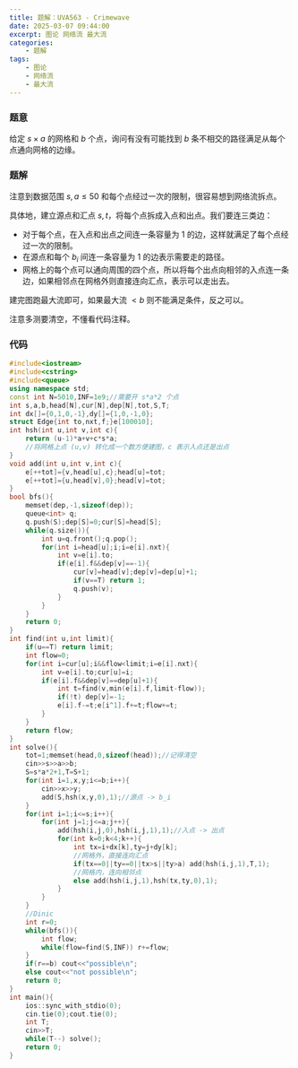 ```yaml
---
title: 题解：UVA563 - Crimewave
date: 2025-03-07 09:44:00
excerpt: 图论 网络流 最大流
categories: 
    - 题解
tags: 
    - 图论
    - 网络流
    - 最大流
---
```


### 题意
给定 $s\times a$ 的网格和 $b$ 个点，询问有没有可能找到 $b$ 条不相交的路径满足从每个点通向网格的边缘。

### 题解
注意到数据范围 $s,a\le 50$ 和每个点经过一次的限制，很容易想到网络流拆点。

具体地，建立源点和汇点 $s,t$，将每个点拆成入点和出点。我们要连三类边：
- 对于每个点，在入点和出点之间连一条容量为 $1$ 的边，这样就满足了每个点经过一次的限制。
- 在源点和每个 $b_i$ 间连一条容量为 $1$ 的边表示需要走的路径。
- 网格上的每个点可以通向周围的四个点，所以将每个出点向相邻的入点连一条边，如果相邻点在网格外则直接连向汇点，表示可以走出去。

建完图跑最大流即可，如果最大流 $<b$ 则不能满足条件，反之可以。

注意多测要清空，不懂看代码注释。

### 代码
```cpp
#include<iostream>
#include<cstring>
#include<queue>
using namespace std;
const int N=5010,INF=1e9;//需要开 s*a*2 个点
int s,a,b,head[N],cur[N],dep[N],tot,S,T;
int dx[]={0,1,0,-1},dy[]={1,0,-1,0};
struct Edge{int to,nxt,f;}e[100010];
int hsh(int u,int v,int c){
    return (u-1)*a+v+c*s*a;
    //将网格上点 (u,v) 转化成一个数方便建图，c 表示入点还是出点
}
void add(int u,int v,int c){
    e[++tot]={v,head[u],c};head[u]=tot;
    e[++tot]={u,head[v],0};head[v]=tot;
}
bool bfs(){
    memset(dep,-1,sizeof(dep));
    queue<int> q;
    q.push(S);dep[S]=0;cur[S]=head[S];
    while(q.size()){
        int u=q.front();q.pop();
        for(int i=head[u];i;i=e[i].nxt){
            int v=e[i].to;
            if(e[i].f&&dep[v]==-1){
                cur[v]=head[v];dep[v]=dep[u]+1;
                if(v==T) return 1;
                q.push(v);
            }
        }
    }
    return 0;
}
int find(int u,int limit){
    if(u==T) return limit;
    int flow=0;
    for(int i=cur[u];i&&flow<limit;i=e[i].nxt){
        int v=e[i].to;cur[u]=i;
        if(e[i].f&&dep[v]==dep[u]+1){
            int t=find(v,min(e[i].f,limit-flow));
            if(!t) dep[v]=-1;
            e[i].f-=t;e[i^1].f+=t;flow+=t;
        }
    }
    return flow;
}
int solve(){
    tot=1;memset(head,0,sizeof(head));//记得清空
    cin>>s>>a>>b;
    S=s*a*2+1,T=S+1;
    for(int i=1,x,y;i<=b;i++){
        cin>>x>>y;
        add(S,hsh(x,y,0),1);//源点 -> b_i
    }
    for(int i=1;i<=s;i++){
        for(int j=1;j<=a;j++){
            add(hsh(i,j,0),hsh(i,j,1),1);//入点 -> 出点
            for(int k=0;k<4;k++){
                int tx=i+dx[k],ty=j+dy[k];
                //网格外，直接连向汇点
                if(tx==0||ty==0||tx>s||ty>a) add(hsh(i,j,1),T,1);
                //网格内，连向相邻点
                else add(hsh(i,j,1),hsh(tx,ty,0),1);
            }
        }
    }
    //Dinic
    int r=0;
    while(bfs()){
        int flow;
        while(flow=find(S,INF)) r+=flow;
    }
    if(r==b) cout<<"possible\n";
    else cout<<"not possible\n";
    return 0;
}
int main(){
    ios::sync_with_stdio(0);
    cin.tie(0);cout.tie(0);	
    int T;
    cin>>T;
    while(T--) solve();
    return 0;
}
```